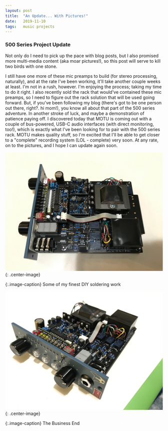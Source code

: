 ```yaml
---
layout: post
title:  "An Update... With Pictures!"
date:   2019-11-10
tags:   music projects
---
```

### 500 Series Project Update

Not only do I need to pick up the pace with blog posts, but I also promised more multi-media content (aka moar pictures!), so this post will serve to kill two birds with one stone.

I still have one more of these mic preamps to build (for stereo processing, naturally), and at the rate I've been working, it'll take another couple weeks at least. I'm not in a rush, however. I'm enjoying the process; taking my time to do it right. I also recently sold the rack that would've contained these mic preamps, so I need to figure out the rack solution that will be used going forward. But, if you've been following my blog (there's got to be one person out there, right?. hi mom!), you know all about that part of the 500 series adventure. In another stroke of luck, and maybe a demonstration of patience paying off. I discovered today that MOTU is coming out with a couple of bus-powered, USB-C audio interfaces (with direct monitoring, too!), which is exactly what I've been looking for to pair with the 500 series rack. MOTU makes quality stuff, so I'm excited that I'll be able to get closer to a "complete" recording system (LOL - complete) very soon. At any rate, on to the pictures, and I hope I can update again soon. 

![Lola micpre1](/assets/Hairball_Lola1.JPG){: .center-image}

{:.image-caption}
Some of my finest DIY soldering work

![Lola micpre2](/assets/Hairball_Lola2.JPG){: .center-image}

{:.image-caption}
The Business End

